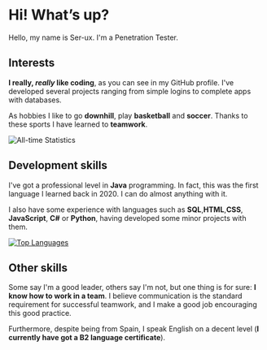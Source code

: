 # Hi! What’s up?

Hello, my name is Ser-ux. I'm a Penetration Tester.

## Interests

**I really, _really_ like coding**, as you can see in my GitHub profile. I've developed several projects ranging from simple logins to complete apps with databases.

As hobbies I like to go **downhill**, play **basketball** and **soccer**. Thanks to these sports I have learned to **teamwork**.

![All-time Statistics](https://github-readme-stats.vercel.app/api?username=Serg-ux&border_radius=15&count_private=true&hide=prs&hide_border=true&hide_title=true&locale=en&show_icons=true&show_owner=true&theme=tokyonight)

## Development skills

I've got a professional level in **Java** programming. In fact, this was the first language I learned back in 2020. I can do almost anything with it.

I also have some experience with languages such as **SQL**,**HTML**,**CSS**, **JavaScript**, **C#** or **Python**, having developed some minor projects with them.

[![Top Languages](https://github-readme-stats.vercel.app/api/top-langs/?username=Serg-ux&border_radius=15&hide_border=true&hide_title=true&langs_count=20&locale=en&show_icons=true&show_owner=true&theme=tokyonight)](https://github.com/Serg-ux/github-readme-stats)

## Other skills

Some say I'm a good leader, others say I'm not, but one thing is for sure: **I know how to work in a team**. I believe communication is the standard requirement for successful teamwork, and I make a good job encouraging this good practice.

Furthermore, despite being from Spain, I speak English on a decent level (**I currently have got a B2 language certificate**).
